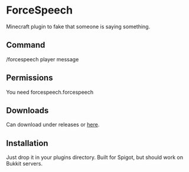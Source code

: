 # ForceSpeech
Minecraft plugin to fake that someone is saying something.

## Command

/forcespeech player message

## Permissions

You need forcespeech.forcespeech

## Downloads

Can download under releases or [here](https://github.com/davidteather/ForceSpeech/releases/download/V1.0/forceSpeech-1.0.jar).

## Installation

Just drop it in your plugins directory. Built for Spigot, but should work on Bukkit servers.
